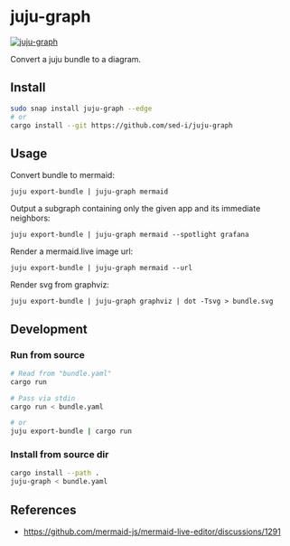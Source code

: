 # juju-graph

[![juju-graph](https://snapcraft.io/juju-graph/badge.svg)](https://snapcraft.io/juju-graph)

Convert a juju bundle to a diagram.

## Install
```bash
sudo snap install juju-graph --edge
# or
cargo install --git https://github.com/sed-i/juju-graph
```

## Usage
Convert bundle to mermaid:
```shell
juju export-bundle | juju-graph mermaid
```

Output a subgraph containing only the given app and its immediate neighbors:
```shell
juju export-bundle | juju-graph mermaid --spotlight grafana
```

Render a mermaid.live image url:
```shell
juju export-bundle | juju-graph mermaid --url
```

Render svg from graphviz:
```shell
juju export-bundle | juju-graph graphviz | dot -Tsvg > bundle.svg 
```


## Development
### Run from source

```bash
# Read from "bundle.yaml"
cargo run

# Pass via stdin
cargo run < bundle.yaml

# or
juju export-bundle | cargo run
```

### Install from source dir
```bash
cargo install --path .
juju-graph < bundle.yaml
```


## References
- https://github.com/mermaid-js/mermaid-live-editor/discussions/1291
